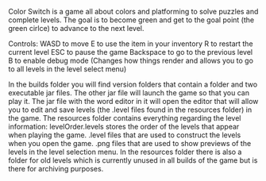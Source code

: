 Color Switch is a game all about colors and platforming to solve puzzles and complete levels. 
The goal is to become green and get to the goal point (the green cirlce) to advance to the next level.

Controls:
WASD to move
E to use the item in your inventory
R to restart the current level
ESC to pause the game
Backspace to go to the previous level
B to enable debug mode (Changes how things render and allows you to go to all levels in the level select menu)

In the builds folder you will find version folders that contain a folder and two executable jar files.
The other jar file will launch the game so that you can play it.
The jar file with the word editor in it will open the editor that will allow you to edit and save levels (the .level files found in the resources folder) in the game.
The resources folder contains everything regarding the level information:
  levelOrder.levels stores the order of the levels that appear when playing the game.
  .level files that are used to construct the levels when you open the game.
  .png files that are used to show previews of the levels in the level selection menu.
In the resources folder there is also a folder for old levels which is currently unused in all builds of the game but is there for archiving purposes.
